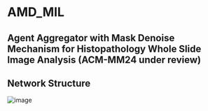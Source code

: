 # AMD_MIL
## Agent Aggregator with Mask Denoise Mechanism for Histopathology Whole Slide lmage Analysis  (ACM-MM24 under review)

## Network Structure
![image](https://github.com/lingxitong/AMD_MIL/blob/main/network.png)
